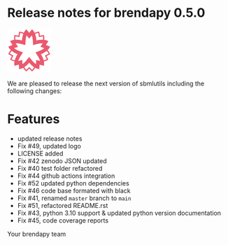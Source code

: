 # Release notes for brendapy 0.5.0
![brendapy](https://github.com/matthiaskoenig/brendapy/raw/develop/docs/images/favicon/brendapy-100x100-300dpi.png)

We are pleased to release the next version of sbmlutils including the 
following changes:

# Features
* updated release notes
* Fix #49, updated logo
* LICENSE added
* Fix #42 zenodo JSON updated
* Fix #40 test folder refactored
* Fix #44 github actions integration
* Fix #52 updated python dependencies
* Fix #46 code base formated with black
* Fix #41, renamed `master` branch to `main`
* Fix #51, refactored README.rst
* Fix #43, python 3.10 support & updated python version documentation
* Fix #45, code coverage reports 

Your brendapy team
